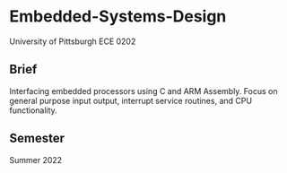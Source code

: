 # Embedded-Systems-Design
University of Pittsburgh ECE 0202

## Brief
Interfacing embedded processors using C and ARM Assembly. Focus on general purpose input output, interrupt service routines, and 
CPU functionality.

## Semester
Summer 2022
